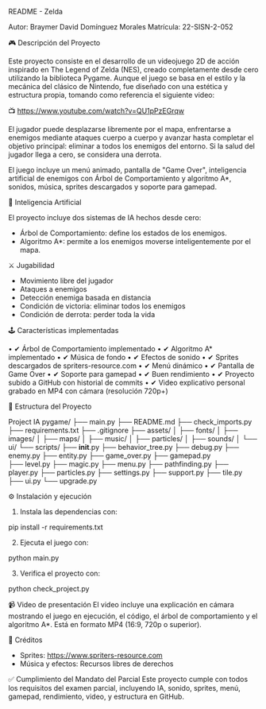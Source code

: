README - Zelda

Autor: Braymer David Domínguez Morales
Matrícula: 22-SISN-2-052

🎮 Descripción del Proyecto

Este proyecto consiste en el desarrollo de un videojuego 2D de acción inspirado en The Legend of Zelda (NES), creado completamente desde cero utilizando la biblioteca Pygame. Aunque el juego se basa en el estilo y la mecánica del clásico de Nintendo, fue diseñado con una estética y estructura propia, tomando como referencia el siguiente video:

📺 https://www.youtube.com/watch?v=QU1pPzEGrqw

El jugador puede desplazarse libremente por el mapa, enfrentarse a enemigos mediante ataques cuerpo a cuerpo y avanzar hasta completar el objetivo principal: eliminar a todos los enemigos del entorno. Si la salud del jugador llega a cero, se considera una derrota.

El juego incluye un menú animado, pantalla de "Game Over", inteligencia artificial de enemigos con Árbol de Comportamiento y algoritmo A*, sonidos, música, sprites descargados y soporte para gamepad.

🧠 Inteligencia Artificial

El proyecto incluye dos sistemas de IA hechos desde cero:
- Árbol de Comportamiento: define los estados de los enemigos.
- Algoritmo A*: permite a los enemigos moverse inteligentemente por el mapa.

⚔ Jugabilidad

- Movimiento libre del jugador
- Ataques a enemigos
- Detección enemiga basada en distancia
- Condición de victoria: eliminar todos los enemigos
- Condición de derrota: perder toda la vida

🕹 Características implementadas

• ✔ Árbol de Comportamiento implementado
• ✔ Algoritmo A* implementado
• ✔ Música de fondo
• ✔ Efectos de sonido
• ✔ Sprites descargados de spriters-resource.com
• ✔ Menú dinámico
• ✔ Pantalla de Game Over
• ✔ Soporte para gamepad
• ✔ Buen rendimiento
• ✔ Proyecto subido a GitHub con historial de commits
• ✔ Video explicativo personal grabado en MP4 con cámara (resolución 720p+)

📁 Estructura del Proyecto

Project IA pygame/
├── main.py
├── README.md
├── check_imports.py
├── requirements.txt
├── .gitignore
├── assets/
│   ├── fonts/
│   ├── images/
│   ├── maps/
│   ├── music/
│   ├── particles/
│   ├── sounds/
│   └── ui/
└── scripts/
    ├── __init__.py
    ├── behavior_tree.py
    ├── debug.py
    ├── enemy.py
    ├── entity.py
    ├── game_over.py
    ├── gamepad.py      
    ├── level.py
    ├── magic.py
    ├── menu.py
    ├── pathfinding.py
    ├── player.py
    ├── particles.py
    ├── settings.py
    ├── support.py
    ├── tile.py
    ├── ui.py
    └── upgrade.py


⚙ Instalación y ejecución

1. Instala las dependencias con:

  pip install -r requirements.txt

2. Ejecuta el juego con:

  python main.py
  


3. Verifica el proyecto con:

  python check_project.py

📹 Video de presentación
El video incluye una explicación en cámara mostrando el juego en ejecución, el código, el árbol de comportamiento y el algoritmo A*. Está en formato MP4 (16:9, 720p o superior).

📌 Créditos

- Sprites: https://www.spriters-resource.com
- Música y efectos: Recursos libres de derechos

✅ Cumplimiento del Mandato del Parcial
Este proyecto cumple con todos los requisitos del examen parcial, incluyendo IA, sonido, sprites, menú, gamepad, rendimiento, video, y estructura en GitHub.